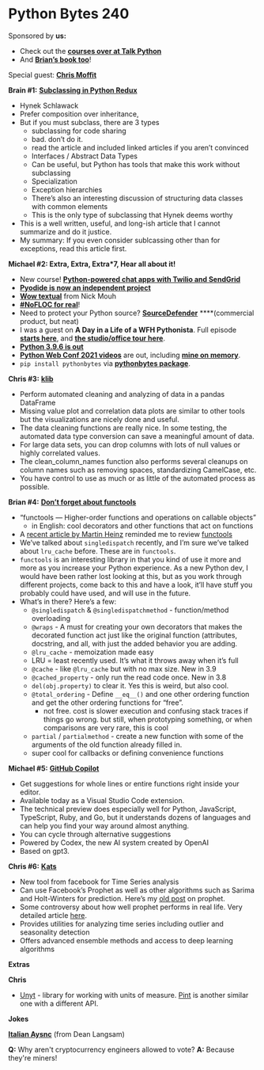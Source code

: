 # Python Bytes 240

Sponsored by **us:**

- Check out the [**courses over at Talk Python**](https://training.talkpython.fm/courses/all)
- And [**Brian’s book too**](https://pytestbook.com)!

Special guest: [**Chris Moffit**](https://twitter.com/chris1610)

**Brain #1:** [**Subclassing in Python Redux**](https://hynek.me/articles/python-subclassing-redux/)

- Hynek Schlawack
- Prefer composition over inheritance,
- But if you must subclass, there are 3 types
	- subclassing for code sharing
    - bad. don’t do it.
    - read the article and included linked articles if you aren’t convinced
	- Interfaces / Abstract Data Types
    - Can be useful, but Python has tools that make this work without subclassing
	- Specialization
    - Exception hierarchies
    - There’s also an interesting discussion of structuring data classes with common elements
    - This is the only type of subclassing that Hynek deems worthy
- This is a well written, useful, and long-ish article that I cannot summarize and do it justice. 
- My summary: If you even consider sublcassing other than for exceptions, read this article first.

**Michael #2: Extra, Extra, Extra*7, Hear all about it!**

- New course! [**Python-powered chat apps with Twilio and SendGrid**](https://training.talkpython.fm/courses/python-powered-chat-apps-with-twilio-sendgrid-and-flask)
- [**Pyodide is now an independent project**](https://hacks.mozilla.org/2021/04/pyodide-spin-out-and-0-17-release/)
- [**Wow textual**](https://twitter.com/Spirix3/status/1408213749505441797) from Nick Mouh
- [**#NoFLOC for real**](https://arstechnica.com/gadgets/2021/06/google-delays-floc-rollout-until-2023/)!
- Need to protect your Python source? [**SourceDefender**](https://pypi.org/project/sourcedefender/) ****(commercial product, but neat)
- I was a guest on **A Day in a Life of a WFH Pythonista**. Full episode [**starts here**](https://youtu.be/oNydUs4KnAo?t=536), and [**the studio/office tour here**](https://youtu.be/oNydUs4KnAo?t=1882).
- [**Python 3.9.6 is out**](https://www.python.org/downloads/release/python-396/)
- [**Python Web Conf 2021 videos**](https://sixfeetup.com/company/news/pwc2021-videos-released) are out, including [**mine on memory**](https://www.youtube.com/watch?v=A-3_Iw6KNCw&list=PLt4L3V8wVnF4iB8pGfkR7eozIJPwCM7vv&index=20).
- `pip install pythonbytes` via [**pythonbytes package**](https://github.com/stoltzmaniac/pythonbytes).

**Chris #3:** [**klib**](https://github.com/akanz1/klib)

- Perform automated cleaning and analyzing of data in a pandas DataFrame
- Missing value plot and correlation data plots are similar to other tools but the visualizations are nicely done and useful. 
- The data cleaning functions are really nice. In some testing, the automated data type conversion can save a meaningful amount of data.
- For large data sets, you can drop columns with lots of null values or highly correlated values.
- The clean_column_names function also performs several cleanups on column names such as removing spaces, standardizing CamelCase, etc. 
- You have control to use as much or as little of the automated process as possible.

**Brian #4:** [**Don’t forget about functools**](https://docs.python.org/3/library/functools.html)

- “functools — Higher-order functions and operations on callable objects” 
	- in English: cool decorators and other functions that act on functions
- A [recent article by Martin Heinz](https://martinheinz.dev/blog/52) reminded me to review [functools](https://docs.python.org/3/library/functools.html)
- We’ve talked about `singledispatch` recently, and I’m sure we’ve talked about `lru_cache` before. These are in `functools`.
- `functools` is an interesting library in that you kind of use it more and more as you increase your Python experience. As a new Python dev, I would have been rather lost looking at this, but as you work through different projects, come back to this and have a look, it’ll have stuff you probably could have used, and will use in the future.
- What’s in there? Here’s a few:
	- `@singledispatch` & `@singledispatchmethod` - function/method overloading 
	- `@wraps` - A must for creating your own decorators that makes the decorated function act just like the original function (attributes, docstring, and all, with just the added behavior you are adding. 
	- `@lru_cache` - memoization made easy 
    - LRU = least recently used. It’s what it throws away when it’s full
	- `@cache` - like `@lru_cache` but with no max size. New in 3.9
	- `@cached_property` - only run the read code once. New in 3.8
    - `del(obj.property)` to clear it. Yes this is weird, but also cool.
	- `@total_ordering` - Define `__eq__()` and one other ordering function and get the other ordering functions for “free”.
	    - not free. cost is slower execution and confusing stack traces if things go wrong. but still, when prototyping something, or when comparisons are very rare, this is cool
	- `partial` / `partialmethod` - create a new function with some of the arguments of the old function already filled in. 
    - super cool for callbacks or defining convenience functions


**Michael #5:** [**GitHub Copilot**](https://copilot.github.com/)

- Get suggestions for whole lines or entire functions right inside your editor.
- Available today as a Visual Studio Code extension.
- The technical preview does especially well for Python, JavaScript, TypeScript, Ruby, and Go, but it understands dozens of languages and can help you find your way around almost anything.
- You can cycle through alternative suggestions
- Powered by Codex, the new AI system created by OpenAI
- Based on gpt3.

**Chris #6:** [**Kats**](https://facebookresearch.github.io/Kats/)

- New tool from facebook for Time Series analysis
- Can use Facebook’s Prophet as well as other algorithms such as Sarima and Holt-Winters for prediction. Here’s my [old post](https://pbpython.com/prophet-accuracy.html) on prophet.
- Some controversy about how well prophet performs in real life. Very detailed article [here](https://www.microprediction.com/blog/prophet).
- Provides utilities for analyzing time series including outlier and seasonality detection
- Offers advanced ensemble methods and access to deep learning algorithms

**Extras**

**Chris**

-  [Unyt](https://unyt.readthedocs.io/en/stable/) - library for working with  units of measure. [Pint](https://pint.readthedocs.io/en/stable/) is another similar one with a different API.

**Jokes** 

[**Italian Aysnc**](https://twitter.com/Dean_La/status/1286411422264700928) (from Dean Langsam)

**Q:** Why aren't cryptocurrency engineers allowed to vote?
**A:** Because they're miners!
